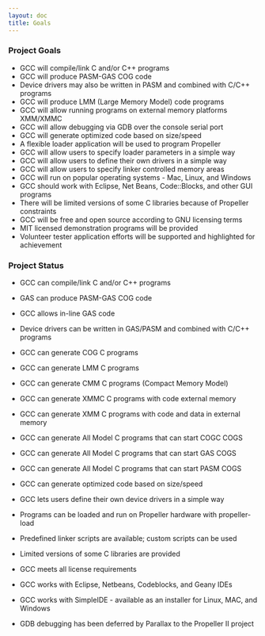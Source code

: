 ```yaml
---
layout: doc
title: Goals
---
```


### Project Goals

-   GCC will compile/link C and/or C++ programs
-   GCC will produce PASM-GAS COG code
-   Device drivers may also be written in PASM and combined with C/C++
    programs
-   GCC will produce LMM (Large Memory Model) code programs
-   GCC will allow running programs on external memory platforms
    XMM/XMMC
-   GCC will allow debugging via GDB over the console serial port
-   GCC will generate optimized code based on size/speed
-   A flexible loader application will be used to program Propeller
-   GCC will allow users to specify loader parameters in a simple way
-   GCC will allow users to define their own drivers in a simple way
-   GCC will allow users to specify linker controlled memory areas
-   GCC will run on popular operating systems - Mac, Linux, and Windows
-   GCC should work with Eclipse, Net Beans, Code::Blocks, and other GUI
    programs
-   There will be limited versions of some C libraries because of
    Propeller constraints
-   GCC will be free and open source according to GNU licensing terms
-   MIT licensed demonstration programs will be provided
-   Volunteer tester application efforts will be supported and
    highlighted for achievement

### Project Status

-   GCC can compile/link C and/or C++ programs
-   GAS can produce PASM-GAS COG code
-   GCC allows in-line GAS code
-   Device drivers can be written in GAS/PASM and combined with C/C++
    programs
-   GCC can generate COG C programs
-   GCC can generate LMM C programs
-   GCC can generate CMM C programs (Compact Memory Model)
-   GCC can generate XMMC C programs with code external memory
-   GCC can generate XMM C programs with code and data in external
    memory
-   GCC can generate All Model C programs that can start COGC COGS
-   GCC can generate All Model C programs that can start GAS COGS
-   GCC can generate All Model C programs that can start PASM COGS
-   GCC can generate optimized code based on size/speed
-   GCC lets users define their own device drivers in a simple way
-   Programs can be loaded and run on Propeller hardware with
    propeller-load
-   Predefined linker scripts are available; custom scripts can be used
-   Limited versions of some C libraries are provided
-   GCC meets all license requirements
-   GCC works with Eclipse, Netbeans, Codeblocks, and Geany IDEs
-   GCC works with SimpleIDE - available as an installer for Linux, MAC,
    and Windows

-   GDB debugging has been deferred by Parallax to the Propeller II
    project


